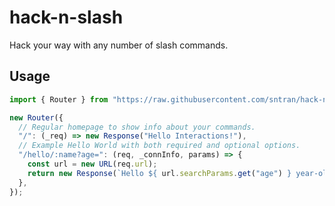 # hack-n-slash

Hack your way with any number of slash commands.

## Usage

```ts
import { Router } from "https://raw.githubusercontent.com/sntran/hack-n-slash/main/mod.ts";

new Router({
  // Regular homepage to show info about your commands.
  "/": (_req) => new Response("Hello Interactions!"),
  // Example Hello World with both required and optional options.
  "/hello/:name?age=": (req, _connInfo, params) => {
    const url = new URL(req.url);
    return new Response(`Hello ${ url.searchParams.get("age") } year-old ${ params.name }`);
  },
});
```
